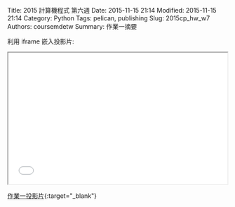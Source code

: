 Title: 2015 計算機程式 第六週
Date: 2015-11-15 21:14
Modified: 2015-11-15 21:14
Category: Python
Tags: pelican, publishing
Slug: 2015cp_hw_w7
Authors: coursemdetw
Summary: 作業一摘要


利用 iframe 嵌入投影片:

<iframe src="40023256_cp_w7.html" width="500" height="300"></iframe>

[作業一投影片](40023256_cp_w7.html){:target="_blank"}

